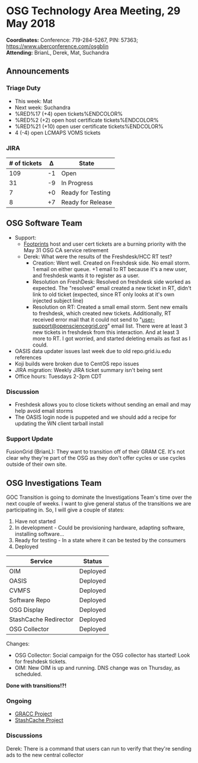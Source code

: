 # OSG Technology Area Meeting, 29 May 2018

**Coordinates:** Conference: 719-284-5267, PIN: 57363; <https://www.uberconference.com/osgblin>  
**Attending:** BrianL, Derek, Mat, Suchandra


## Announcements


### Triage Duty

-   This week: Mat
-   Next week: Suchandra
-   %RED%17 (+4) open tickets%ENDCOLOR%
-   %RED%2 (+2) open host certificate tickets%ENDCOLOR%
-   %RED%21 (+10) open user certificate tickets%ENDCOLOR%
-   4 (-4) open LCMAPS VOMS tickets


### JIRA

| # of tickets | &Delta; | State             |
|------------ |------- |----------------- |
| 109          | -1      | Open              |
| 31           | -9      | In Progress       |
| 7            | +0      | Ready for Testing |
| 8            | +7      | Ready for Release |


## OSG Software Team

-   Support:  
    -   [Footprints](https://ticket.grid.iu.edu/list/open) host and user cert tickets are a burning priority with the May 31 OSG CA service retirement
    -   Derek: What were the results of the Freshdesk/HCC RT test?
        - Creation: Went well.  Created on Freshdesk side.  No email storm.  1 email on either queue.  +1 email to RT because it's a new user, and freshdesk wants it to register as a user.
        - Resolution on FreshDesk: Resolved on freshdesk side worked as expected.  The "resolved" email created a new ticket in RT, didn't link to old ticket (expected, since RT only looks at it's own injected subject line)
        - Resolution on RT: Created a small email storm.  Sent new emails to freshdesk, which created new tickets.  Additionally, RT received error mail that it could not send to "user-support@opensciencegrid.org" email list.  There were at least 3 new tickets in freshdesk from this interaction.  And at least 3 more to RT.  I got worried, and started deleting emails as fast as I could.
-   OASIS data updater issues last week due to old repo.grid.iu.edu references
-   Koji builds were broken due to CentOS repo issues
-   JIRA migration: Weekly JIRA ticket summary isn't being sent
-   Office hours: Tuesdays 2-3pm CDT


### Discussion

-   Freshdesk allows you to close tickets without sending an email and may help avoid email storms
-   The OASIS login node is puppeted and we should add a recipe for updating the  WN client tarball install


### Support Update

FusionGrid (BrianL): They want to transition off of their GRAM CE. It's not clear why they're part of the OSG as they don't offer cycles or use cycles outside of their own site.


## OSG Investigations Team

GOC Transition is going to dominate the Investigations Team's time over the next couple of weeks.   I want to give general status of the transitions we are participating in.  So, I will give a couple of states:  

1.  Have not started
2.  In development - Could be provisioning hardware, adapting software, installing software&#x2026;
3.  Ready for testing - In a state where it can be tested by the consumers
4.  Deployed

| Service               | Status   |
|--------------------- |-------- |
| OIM                   | Deployed |
| OASIS                 | Deployed |
| CVMFS                 | Deployed |
| Software Repo         | Deployed |
| OSG Display           | Deployed |
| StashCache Redirector | Deployed |
| OSG Collector         | Deployed |

Changes:  

-   OSG Collector: Social campaign for the OSG collector has started!  Look for freshdesk tickets.
-   OIM: New OIM is up and running.  DNS change was on Thursday, as scheduled.

**Done with transitions!?!**

### Ongoing

-   [GRACC Project](https://jira.opensciencegrid.org/projects/GRACC/)
-   [StashCache Project](https://opensciencegrid.github.io/StashCache/)


### Discussions

Derek: There is a command that users can run to verify that they're sending ads to the new central collector

